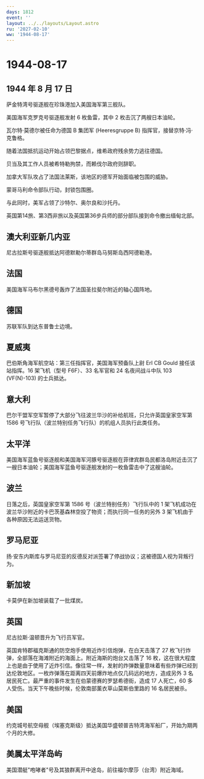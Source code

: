 ```yaml
---
days: 1812
event: ''
layout: ../../layouts/Layout.astro
ru: '2027-02-10'
ww: '1944-08-17'
---
```


# 1944-08-17

## 1944 年 8 月 17 日

萨金特湾号驱逐舰在珍珠港加入美国海军第三舰队。

美国海军克罗克号驱逐舰发射 6 枚鱼雷，其中 2 枚击沉了两艘日本油轮。

瓦尔特·莫德尔被任命为德国 B 集团军 (Heeresgruppe B)
指挥官，接替京特·冯·克鲁格。

随着法国抵抗运动开始占领巴黎据点，维希政府残余势力逃往德国。

贝当及其工作人员被希特勒拘禁，而赖伐尔政府则辞职。

加拿大军队攻占了法国法莱斯，该地区的德军开始面临被包围的威胁。

蒙哥马利命令部队行动，封锁包围圈。

与此同时，美军占领了沙特尔、奥尔良和沙托丹。

英国第14旅、第3西非旅以及英国第36步兵师的部分部队接到命令撤出缅甸北部。

## 澳大利亚新几内亚

尼古拉斯号驱逐舰抵达阿德默勒尔蒂群岛马努斯岛西阿德勒港。

## 法国

美国海军马布尔黑德号轰炸了法国圣拉斐尔附近的轴心国阵地。

## 德国

苏联军队到达东普鲁士边境。

## 夏威夷

巴伯斯角海军航空站：第三任指挥官，美国海军预备队上尉 Erl CB Gould
接任该站指挥。16 架飞机（型号 F6F）、33 名军官和 24 名夜间战斗中队 103
(VF(N)-103) 的士兵抵达。

## 意大利

巴尔干盟军空军暂停了大部分飞往波兰华沙的补给航班，只允许英国皇家空军第
1586 号飞行队（波兰特别任务飞行队）的机组人员执行此类任务。

## 太平洋

美国海军蓝鱼号驱逐舰和美国海军河豚号驱逐舰在菲律宾群岛民都洛岛附近击沉了一艘日本油轮；美国海军蓝鱼号驱逐舰发射的一枚鱼雷击中了这艘油轮。

## 波兰

日落之后，英国皇家空军第 1586 号（波兰特别任务）飞行队中的 1
架飞机成功在波兰华沙附近的卡巴茨基森林空投了物资；而执行同一任务的另外 3
架飞机由于各种原因无法运送货物。

## 罗马尼亚

扬·安东内斯库与罗马尼亚的反德反对派签署了停战协议；这被德国人视为背叛行为。

## 新加坡

卡莫伊在新加坡装载了一批煤炭。

## 英国

尼古拉斯·温顿晋升为飞行员军官。

英国肯特郡福克斯通的防空炮手使用近炸引信炮弹，在白天击落了 27
枚飞行炸弹，全部落在海滩附近的海面上。附近海斯的炮台又击落了 16
枚，这在很大程度上也是由于使用了近炸引信。像往常一样，发射的炸弹数量意味着有些炸弹已经到达伦敦地区。一枚炸弹落在距离四天前爆炸地点仅几码远的地方，造成另外
3 名居民死亡。最严重的事件发生在伯蒙德赛的罗瑟希德街，造成 17 人死亡，60
多人受伤。当天下午晚些时候，伦敦南部薰衣草山莫斯伯里路的 16 名居民被杀。

## 美国

约克城号航空母舰（埃塞克斯级）抵达美国华盛顿普吉特湾海军船厂，开始为期两个月的大修。

## 美属太平洋岛屿

美国潜艇"咆哮者"号及其狼群离开中途岛，前往福尔摩莎（台湾）附近海域。